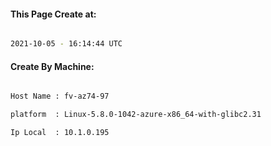 
   
#### This Page Create at:

```bash

2021-10-05 - 16:14:44 UTC

```

#### Create By Machine:

```bash

Host Name : fv-az74-97

platform  : Linux-5.8.0-1042-azure-x86_64-with-glibc2.31

Ip Local  : 10.1.0.195

```

